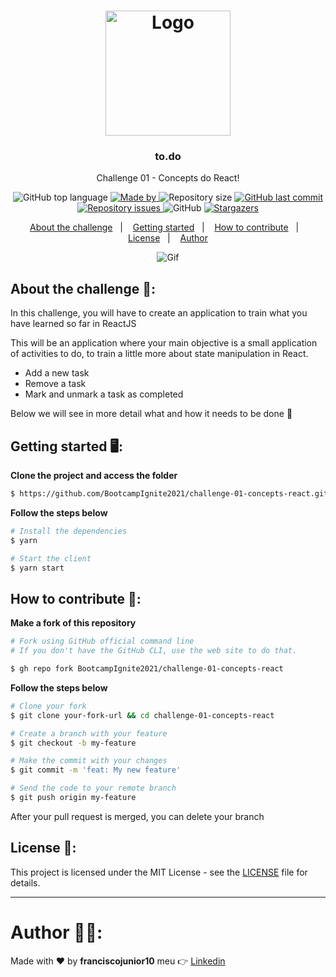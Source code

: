 <h1 align="center">
  <img alt="Logo" src="https://user-images.githubusercontent.com/33940202/117655045-f16d7980-b16c-11eb-8bb1-03b388a6f196.png" width="200px">
</h1>

<h3 align="center">
  to.do
</h3>

<p align="center">Challenge 01 - Concepts do React!</p>

<p align="center">
  <img alt="GitHub top language" src="https://img.shields.io/github/languages/top/BootcampIgnite2021/challenge-01-concepts-react?color=%5965E0">

  <a href="https://www.linkedin.com/in/franciscojunior10/" target="_blank" rel="noopener noreferrer">
    <img alt="Made by" src="https://img.shields.io/badge/made%20by-franciscojunior10-%5965E0">
  </a>

  <img alt="Repository size" src="https://img.shields.io/github/repo-size/BootcampIgnite2021/challenge-01-concepts-react?color=%5965E0">

  <a href="https://github.com/BootcampIgnite2021/challenge-01-concepts-react/commits/master">
    <img alt="GitHub last commit" src="https://img.shields.io/github/last-commit/BootcampIgnite2021/challenge-01-concepts-react?color=%5965E0">
  </a>

  <a href="https://github.com/BootcampIgnite2021/challenge-01-concepts-react/issues">
    <img alt="Repository issues" src="https://img.shields.io/github/issues/BootcampIgnite2021/challenge-01-concepts-react?color=%5965E0">
  </a>

  <img alt="GitHub" src="https://img.shields.io/github/license/BootcampIgnite2021/challenge-01-concepts-react?color=%5965E0">

   <a href="https://github.com/BootcampIgnite2021/challenge-01-concepts-react/stargazers">
    <img alt="Stargazers" src="https://img.shields.io/github/stars/BootcampIgnite2021/challenge-01-concepts-react?color=%5965E0">
  </a>
</p>

<p align="center">
  <a href="#about-the-challenge-open_file_folder">About the challenge</a>&nbsp;&nbsp;&nbsp;|&nbsp;&nbsp;&nbsp;
  <a href="#getting-started-desktop_computer">Getting started</a>&nbsp;&nbsp;&nbsp;|&nbsp;&nbsp;&nbsp;
  <a href="#how-to-contribute-thinking">How to contribute</a>&nbsp;&nbsp;&nbsp;|&nbsp;&nbsp;&nbsp;
  <a href="#license-memo">License</a>&nbsp;&nbsp;&nbsp;|&nbsp;&nbsp;&nbsp;
  <a href="#author-man_technologist">Author</a>
</p>


<p align="center">
  <img alt="Gif" src="https://user-images.githubusercontent.com/33940202/117594712-12a27b80-b115-11eb-8e7c-87668a98aa63.gif" />
</p>

## About the challenge :open_file_folder::

In this challenge, you will have to create an application to train what you have learned so far in ReactJS

This will be an application where your main objective is a small application of activities to do, to train a little more about state manipulation in React.

- Add a new task
- Remove a task
- Mark and unmark a task as completed

Below we will see in more detail what and how it needs to be done 🚀

## Getting started :desktop_computer::
**Clone the project and access the folder**

```bash
$ https://github.com/BootcampIgnite2021/challenge-01-concepts-react.git && cd challenge-01-concepts-react
```

**Follow the steps below**

```bash
# Install the dependencies
$ yarn

# Start the client
$ yarn start
```

## How to contribute :thinking::

**Make a fork of this repository**

```bash
# Fork using GitHub official command line
# If you don't have the GitHub CLI, use the web site to do that.

$ gh repo fork BootcampIgnite2021/challenge-01-concepts-react
```

**Follow the steps below**

```bash
# Clone your fork
$ git clone your-fork-url && cd challenge-01-concepts-react

# Create a branch with your feature
$ git checkout -b my-feature

# Make the commit with your changes
$ git commit -m 'feat: My new feature'

# Send the code to your remote branch
$ git push origin my-feature
```

After your pull request is merged, you can delete your branch

## License :memo::

This project is licensed under the MIT License - see the [LICENSE](LICENSE) file for details.

---

# Author :man_technologist::

Made with :heart: by **franciscojunior10** meu :point_right: [Linkedin](https://www.linkedin.com/in/franciscojunior10/)
